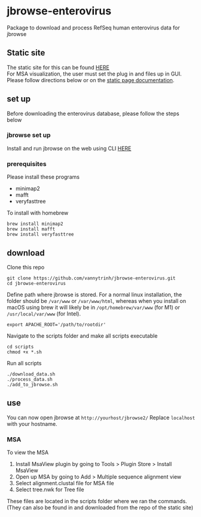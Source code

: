 # jbrowse-enterovirus

Package to download and process RefSeq human enterovirus data for jbrowse 

## Static site 
The static site for this can be found [HERE](https://vannytrinh.github.io/jbrowse-static/)  
For MSA visualization, the user must set the plug in and files up in GUI. Please follow directions below or on the [static page documentation](https://github.com/vannytrinh/jbrowse-static).

## set up
Before downloading the enterovirus database, please follow the steps below 

### jbrowse set up 
Install and run jbrowse on the web using CLI [HERE](https://jbrowse.org/jb2/docs/quickstart_web/)

### prerequisites 
Please install these programs  
- minimap2
- mafft
- veryfasttree

To install with homebrew 
```
brew install minimap2
brew install mafft
brew install veryfasttree
```

## download 
Clone this repo
```
git clone https://github.com/vannytrinh/jbrowse-enterovirus.git
cd jbrowse-enterovirus
```

Define path where jbrowse is stored. For a normal linux installation, the folder should be `/var/www` or `/var/www/html`, whereas when you install on macOS using brew it will likely be in `/opt/homebrew/var/www` (for M1) or `/usr/local/var/www` (for Intel).

```
export APACHE_ROOT='/path/to/rootdir'
```

Navigate to the scripts folder and make all scripts executable

```
cd scripts 
chmod +x *.sh
```

Run all scripts
```
./download_data.sh
./process_data.sh
./add_to_jbrowse.sh
```

## use

You can now open jbrowse at `http://yourhost/jbrowse2/`
Replace `localhost` with your hostname. 

### MSA

To view the MSA 
1. Install MsaView plugin by going to Tools > Plugin Store > Install MsaView 
2. Open up MSA by going to Add > Multiple sequence alignment view 
3. Select alignment.clustal file for MSA file 
4. Select tree.nwk for Tree file

These files are located in the scripts folder where we ran the commands. (They can also be found in and downloaded from the repo of the static site)
